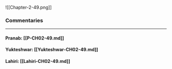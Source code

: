 ![[Chapter-2-49.png]]

### Commentaries

---

#### Pranab: [[P-CH02-49.md]]

#### Yukteshwar: [[Yukteshwar-CH02-49.md]]

#### Lahiri: [[Lahiri-CH02-49.md]]
